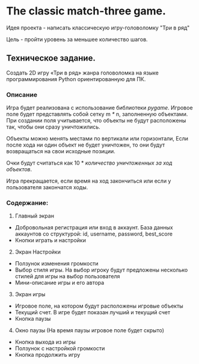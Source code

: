 # The classic match-three game.
Идея проекта - написать классическую игру-головоломку "Три в ряд"

Цель - пройти уровень за меньшее количество шагов.


## Техническое задание.
Создать 2D игру «Три в ряд» жанра головоломка на языке программирования Python ориентированную для ПК.


### Описание
Игра будет реализована с использование библиотеки *pygame*. 
Игровое поле будет представлять собой сетку m _*_ n, заполненную объектами. 
При создании поля учитывается, что объекты не будут расположены так, чтобы они сразу уничтожились. 

Объекты можно менять местами по вертикали или горизонтали, Если после хода ни один объект не будет уничтожен, то они будут возвращаться на свои исходные позиции. 

Очки будут считаться как 10 * _количество уничтоженных за ход объектов_. 

Игра прекращается, если время на ход закончиться или если у пользователя закончатся ходы.


### Содержание:

1. Главный экран
- Добровольная регистрация или вход в аккаунт. База данных аккаунтов со структурой: id, username, password, best_score
- Кнопки играть и настройки

2. Экран Настройки
- Ползунок изменения громкости
- Выбор стиля игры. На выбор игроку будут предложены несколько стилей для игры на выбор пользователя
- Мини-описание игры и его автора

3. Экран игры
- Игровое поле, на котором будут расположены игровые объекты
- Текущий счет. В игре будет показан лучший и текущий счет
- Кнопка паузы

4. Окно паузы (На время паузы игровое поле будет скрыто)
- Кнопка выхода из игры
- Ползунок с настройкой громкости
- Кнопка продолжить игру

